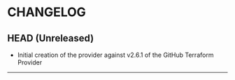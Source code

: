 CHANGELOG
=========

## HEAD (Unreleased)
* Initial creation of the provider against v2.6.1 of the GitHub Terraform Provider

---

